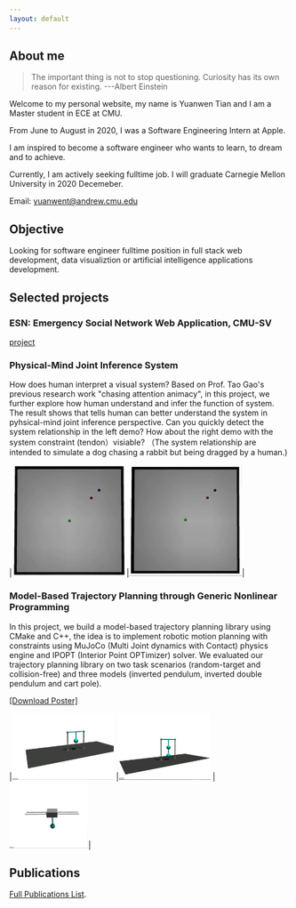 ```yaml
---
layout: default
---
```


## About me
> The important thing is not to stop questioning. Curiosity has its own reason for existing.                       ---Albert Einstein

Welcome to my personal website, my name is Yuanwen Tian and I am a Master student in ECE at CMU. 

From June to August in 2020, I was a Software Engineering Intern at Apple. 

I am inspired to become a software engineer who wants to learn, to dream and to achieve. 

Currently, I am actively seeking fulltime job. I will graduate Carnegie Mellon University in 2020 Decemeber.

Email: yuanwent@andrew.cmu.edu


## Objective
Looking for software engineer fulltime position in full stack web development, data visualiztion or artificial intelligence applications development.

## Selected projects

### ESN: Emergency Social Network Web Application, CMU-SV
[project](https://youtu.be/7lXMr_vxipY)

<!-- ### COVID19 Bay Area Visualizer
[project](https://youtu.be/7lXMr_vxipY) -->

### Physical-Mind Joint Inference System
How does human interpret a visual system? Based on Prof. Tao Gao's previous research work "chasing attention animacy", in this project, we further explore how human understand and infer the function of system. The result shows that tells human can better understand the system in pyhsical-mind joint inference perspective. Can you quickly detect the system relationship in the left demo? How about the right demo with the system constraint (tendon）visiable? （The system relationship are intended to simulate a dog chasing a rabbit but being dragged by a human.)

|<img src="https://github.com/yuanwentian/yuanwentian.github.io/blob/master/assets/img/wolf_sheep_without_rope.gif?raw=true" alt="Wolf_Sheep_Without_Rope" height="200"/>|<img src="https://github.com/yuanwentian/yuanwentian.github.io/blob/master/assets/img/wolf_sheep_with_rope.gif?raw=true" alt="Wolf_Sheep_With_Rope" height="200"/>|

### Model-Based Trajectory Planning through Generic Nonlinear Programming
In this project, we build a model-­based trajectory planning library using CMake and C++, the idea is to implement robotic motion planning with constraints using MuJoCo (Multi­ Joint dynamics with Contact) physics engine and IPOPT (Interior Point OPTimizer) solver. We evaluated our trajectory planning library on two task scenarios (random­-target and collision­-free) and three models (inverted pendulum, inverted double pendulum and cart pole).

[[Download Poster]](/docs/Yuanwen_Poster.pdf)

|<img src="https://github.com/yuanwentian/yuanwentian.github.io/blob/master/assets/img/inverted_pendulum.gif?raw=true" alt="cart-pole" height="120"/> |<img src="https://github.com/yuanwentian/yuanwentian.github.io/blob/master/assets/img/inverted_double_pendulum.gif?raw=true" alt="cart-pole" height="120"/> | <img src="https://github.com/yuanwentian/yuanwentian.github.io/blob/master/assets/img/cart_pole.gif?raw=true" alt="cart-pole" height="120"/>|


## Publications
[Full Publications List](./publication-page.html).
